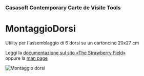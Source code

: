 ﻿### Casasoft Contemporary Carte de Visite Tools

# MontaggioDorsi

Utility per l'assemblaggio di 6 dorsi su un cartoncino 20x27 cm

Leggi la [documentazione sul sito «The Strawberry Field»](https://strawberryfield.altervista.org/carte_de_visite/montaggio_dorsi.php)  
oppure la [man page](man_MontaggioDorsi.md)

![Montaggio dorsi](https://strawberryfield.altervista.org/carte_de_visite/foto/dorsi_cdv_taglierina.jpg)

